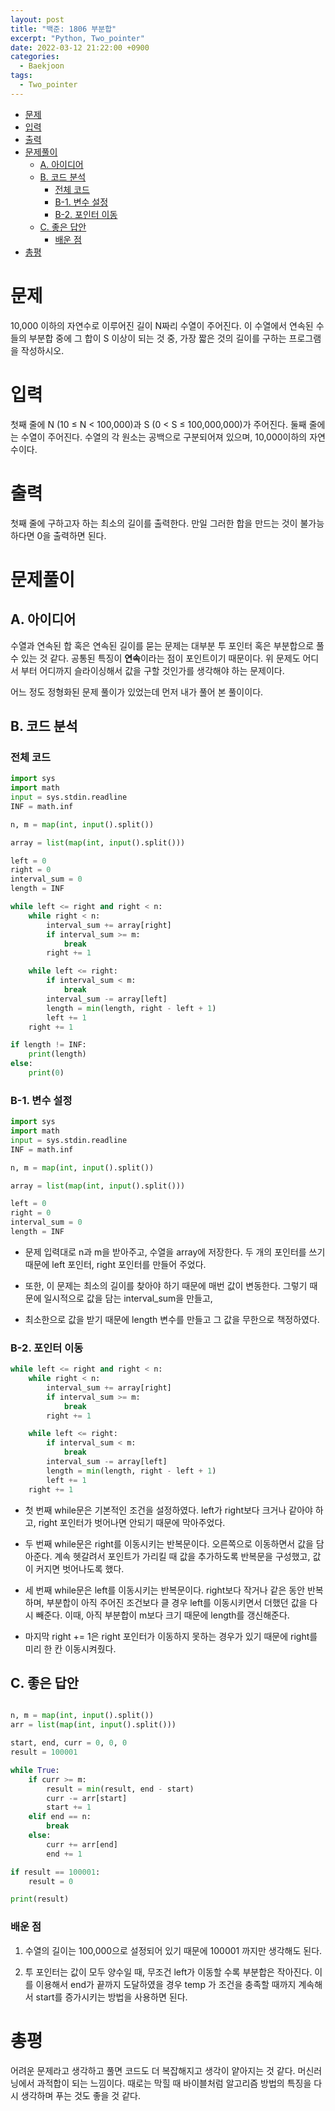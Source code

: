 ```yaml
---
layout: post
title: "백준: 1806 부분합"
excerpt: "Python, Two_pointer"
date: 2022-03-12 21:22:00 +0900
categories:
  - Baekjoon
tags:
  - Two_pointer
---
```


- [문제](#문제)
- [입력](#입력)
- [출력](#출력)
- [문제풀이](#문제풀이)
  - [A. 아이디어](#a-아이디어)
  - [B. 코드 분석](#b-코드-분석)
    - [전체 코드](#전체-코드)
    - [B-1. 변수 설정](#b-1-변수-설정)
    - [B-2. 포인터 이동](#b-2-포인터-이동)
  - [C. 좋은 답안](#c-좋은-답안)
    - [배운 점](#배운-점)
- [총평](#총평)

# 문제

10,000 이하의 자연수로 이루어진 길이 N짜리 수열이 주어진다. 이 수열에서 연속된 수들의 부분합 중에 그 합이 S 이상이 되는 것 중, 가장 짧은 것의 길이를 구하는 프로그램을 작성하시오.

# 입력

첫째 줄에 N (10 ≤ N < 100,000)과 S (0 < S ≤ 100,000,000)가 주어진다. 둘째 줄에는 수열이 주어진다. 수열의 각 원소는 공백으로 구분되어져 있으며, 10,000이하의 자연수이다.

# 출력

첫째 줄에 구하고자 하는 최소의 길이를 출력한다. 만일 그러한 합을 만드는 것이 불가능하다면 0을 출력하면 된다.

# 문제풀이

## A. 아이디어

수열과 연속된 합 혹은 연속된 길이를 묻는 문제는 대부분 투 포인터 혹은 부분합으로 풀 수 있는 것 같다. 공통된 특징이 **연속**이라는 점이 포인트이기 때문이다. 위 문제도 어디서 부터 어디까지 슬라이싱해서 값을 구할 것인가를 생각해야 하는 문제이다.

어느 정도 정형화된 문제 풀이가 있었는데 먼저 내가 풀어 본 풀이이다.

## B. 코드 분석

### 전체 코드

```python
import sys
import math
input = sys.stdin.readline
INF = math.inf

n, m = map(int, input().split())

array = list(map(int, input().split()))

left = 0
right = 0
interval_sum = 0
length = INF

while left <= right and right < n:
    while right < n:
        interval_sum += array[right]
        if interval_sum >= m:
            break
        right += 1

    while left <= right:
        if interval_sum < m:
            break
        interval_sum -= array[left]
        length = min(length, right - left + 1)
        left += 1
    right += 1

if length != INF:
    print(length)
else:
    print(0)
```

### B-1. 변수 설정

```python
import sys
import math
input = sys.stdin.readline
INF = math.inf

n, m = map(int, input().split())

array = list(map(int, input().split()))

left = 0
right = 0
interval_sum = 0
length = INF
```
* 문제 입력대로 n과 m을 받아주고, 수열을 array에 저장한다. 두 개의 포인터를 쓰기 때문에 left 포인터, right 포인터를 만들어 주었다.

* 또한, 이 문제는 최소의 길이를 찾아야 하기 때문에 매번 값이 변동한다. 그렇기 때문에 일시적으로 값을 담는 interval_sum을 만들고, 

* 최소한으로 값을 받기 때문에 length 변수를 만들고 그 값을 무한으로 책정하였다.

### B-2. 포인터 이동

```python
while left <= right and right < n:
    while right < n:
        interval_sum += array[right]
        if interval_sum >= m:
            break
        right += 1

    while left <= right:
        if interval_sum < m:
            break
        interval_sum -= array[left]
        length = min(length, right - left + 1)
        left += 1
    right += 1
```

* 첫 번째 while문은 기본적인 조건을 설정하였다. left가 right보다 크거나 같아야 하고, right 포인터가 벗어나면 안되기 때문에 막아주었다.

* 두 번째 while문은 right를 이동시키는 반복문이다. 오른쪽으로 이동하면서 값을 담아준다. 계속 헷갈려서 포인트가 가리킬 때 값을 추가하도록 반복문을 구성했고, 값이 커지면 벗어나도록 했다.

* 세 번째 while문은 left를 이동시키는 반복문이다. right보다 작거나 같은 동안 반복하며, 부분합이 아직 주어진 조건보다 클 경우 left를 이동시키면서 더했던 값을 다시 빼준다. 이때, 아직 부분합이 m보다 크기 때문에 length를 갱신해준다.

* 마지막 right += 1은 right 포인터가 이동하지 못하는 경우가 있기 때문에 right를 미리 한 칸 이동시켜줬다.

## C. 좋은 답안

```python

n, m = map(int, input().split())
arr = list(map(int, input().split()))

start, end, curr = 0, 0, 0
result = 100001

while True:
    if curr >= m:
        result = min(result, end - start)
        curr -= arr[start]
        start += 1
    elif end == n:
        break
    else:
        curr += arr[end]
        end += 1

if result == 100001:
    result = 0

print(result)
```

### 배운 점

1. 수열의 길이는 100,000으로 설정되어 있기 때문에 100001 까지만 생각해도 된다.

2. 투 포인터는 값이 모두 양수일 때, 무조건 left가 이동할 수록 부분합은 작아진다. 이를 이용해서 end가 끝까지 도달하였을 경우 temp 가 조건을 충족할 때까지 계속해서 start를 증가시키는 방법을 사용하면 된다.

# 총평

어려운 문제라고 생각하고 풀면 코드도 더 복잡해지고 생각이 얕아지는 것 같다. 머신러닝에서 과적합이 되는 느낌이다. 때로는 막힐 때 바이블처럼 알고리즘 방법의 특징을 다시 생각하며 푸는 것도 좋을 것 같다.